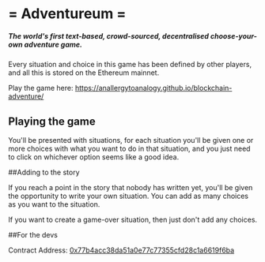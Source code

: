 # = Adventureum = 
##### The world's first text-based, crowd-sourced, decentralised choose-your-own adventure game.
     
Every situation and choice in this game has been defined by other players, and all this is stored on the Ethereum mainnet. 

Play the game here:
https://anallergytoanalogy.github.io/blockchain-adventure/

## Playing the game

You'll be presented with situations, for each situation you'll be given one or more choices with what you want to do in that situation, and you just need to click on whichever option seems like a good idea. 

##Adding to the story

If you reach a point in the story that nobody has written yet, you'll be given the opportunity to write your own situation. You can add as many choices as you want to the situation.

If you want to create a game-over situation, then just don't add any choices. 


##For the devs

Contract Address:
[0x77b4acc38da51a0e77c77355cfd28c1a6619f6ba](https://etherscan.io/address/0x77b4acc38da51a0e77c77355cfd28c1a6619f6ba)
